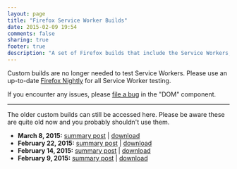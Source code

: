 ```yaml
---
layout: page
title: "Firefox Service Worker Builds"
date: 2015-02-09 19:54
comments: false
sharing: true
footer: true
description: "A set of Firefox builds that include the Service Workers, Fetch, and Cache APIs."
---
```


Custom builds are no longer needed to test Service Workers. Please use an
up-to-date [Firefox Nightly][] for all Service Worker testing.

If you encounter any issues, please [file a bug][] in the "DOM" component.

---------

The older custom builds can still be accessed here.  Please be aware these
are quite old now and you probably shouldn't use them.

* **March 8, 2015:** [summary post][post-3] | [download][download-3]
* **February 22, 2015:** [summary post][post-2] | [download][download-2]
* **February 14, 2015:** [summary post][post-1] | [download][download-1]
* **February  9, 2015:** [summary post][post-0] | [download][download-0]

[Firefox Nightly]: https://nightly.mozilla.org/
[file a bug]: https://bugzilla.mozilla.org/enter_bug.cgi?format=guided#h=dupes|Core|
[post-3]: /blog/2015/03/09/initial-cache-api-lands-in-nightly
[download-3]: https://people.mozilla.org/~bkelly/sw-builds/20150308
[post-2]: /blog/2015/02/23/that-event-is-so-fetch/
[download-2]: https://people.mozilla.org/~bkelly/sw-builds/20150222
[post-1]: /blog/2015/02/14/a-very-special-valentines-day-build/
[download-1]: https://people.mozilla.org/~bkelly/sw-builds/20150214
[post-0]: /blog/2015/02/10/introducing-firefox-service-worker-builds/
[download-0]: https://people.mozilla.org/~bkelly/sw-builds/20150209

